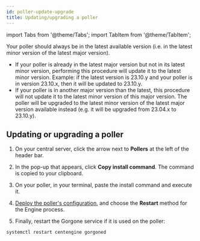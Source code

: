 ```yaml
---
id: poller-update-upgrade
title: Updating/upgrading a poller
---
```


import Tabs from '@theme/Tabs';
import TabItem from '@theme/TabItem';

Your poller should always be in the latest available version (i.e. in the latest minor version of the latest major version).

* If your poller is already in the latest major version but not in its latest minor version, performing this procedure will update it to the latest minor version. Example: if the latest version is 23.10.y and your poller is in version 23.10.x, then it will be updated to 23.10.y.
* If your poller is in another major version than the latest, this procedure will not update it to the latest minor version of this major version. The poller will be upgraded to the latest minor version of the latest major version available instead (e.g. it will be upgraded from 23.04.x to 23.10.y).

## Updating or upgrading a poller

1. On your central server, click the arrow next to **Pollers** at the left of the header bar.

2. In the pop-up that appears, click **Copy install command**. The command is copied to your clipboard.

3. On your poller, in your terminal, paste the install command and execute it.

4. [Deploy the poller's configuration](../monitoring/monitoring-servers/deploying-a-configuration.md),
and choose the **Restart** method for the Engine process.

5. Finally, restart the Gorgone service if it is used on the poller:

  ```shell
  systemctl restart centengine gorgoned
  ```
  